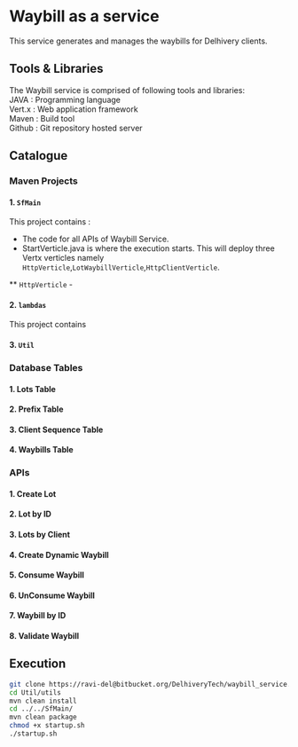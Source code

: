 # Waybill as a service

This service generates and manages the waybills for Delhivery clients.

## Tools & Libraries
The Waybill service is comprised of following tools and libraries: <br/>
JAVA   : Programming language<br/>
Vert.x : Web application framework<br/>
Maven  : Build tool <br/>
Github : Git repository hosted server<br/>

## Catalogue

### Maven Projects
#### 1. `SfMain` 
This project contains :
* The code for all APIs of Waybill Service.
* StartVerticle.java is where the execution starts. This will deploy three Vertx verticles namely `HttpVerticle`,`LotWaybillVerticle`,`HttpClientVerticle`.

** `HttpVerticle` - 

#### 2. `lambdas`
This project contains

#### 3. `Util` 

### Database Tables
#### 1. Lots Table
#### 2. Prefix Table 
#### 3. Client Sequence Table
#### 4. Waybills Table

### APIs
#### 1. Create Lot 
#### 2. Lot by ID
#### 3. Lots by Client
#### 4. Create Dynamic Waybill
#### 5. Consume Waybill
#### 6. UnConsume Waybill
#### 7. Waybill by ID
#### 8. Validate Waybill

## Execution
```bash
git clone https://ravi-del@bitbucket.org/DelhiveryTech/waybill_service.git
cd Util/utils
mvn clean install
cd ../../SfMain/
mvn clean package
chmod +x startup.sh
./startup.sh
```
